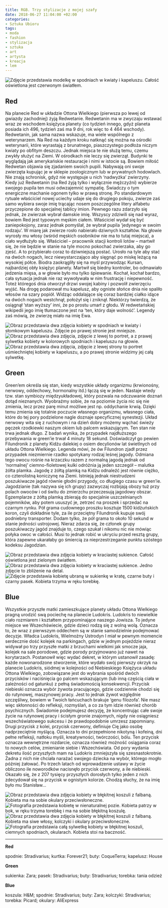```yaml
---
title: RGB. Trzy stylizacje z mojej szafy
date: 2018-06-27 11:04:00 +02:00
categories:
- Sztuka Ubioru
tags:
- moda
- fashion
- stylizacja
- sztuka
- art
- artysta
- kreacja
- lem
---
```


![Zdjęcie przedstawia modelkę w spodniach w kwiaty i kapeluszu. Całość oświetlona jest czerwonym światłem.](https://assets2.ello.co/uploads/asset/attachment/7859333/ello-optimized-1776af0a.jpg)

## Red

Na planecie Red w układzie Ottona Wielkiego (pierwsza po lewej od gwiazdy zachodniej) żyją Redwetanie. Redwetanin ma w zwyczaju wstawać wraz ze wschodem księżyca planety (co tydzień innego, gdyż planeta posiada ich 496, tydzień zaś ma 9 dni, rok więc to 4 464 wschody). Redwetanin, jak sama nazwa wskazuje, ma wiele wspólnego z weterynarzem. Na Red na każdym kroku natknąć się można na ośrodki weterynarii, które wyrastają z brunatnego, piaszczystego podłoża niczym kwiaty po obfitym deszczu. Jednak miejsca te nie służą temu, czemu zwykły służyć na Ziemi. W ośrodkach nie leczy się zwierząt. Budynki te wyglądają jak amerykańskie restauracje i nimi w istocie są. Bowiem miłość Redwetan objawia się zjadaniem swoich pupili. Nabywają oni swoje zwierzęta kupując je w sklepie zoologicznym lub w prywatnych hodowlach. Nie znają schronisk, gdyż nie występuje u nich ‘nadwyżka’ zwierzyny. Kiedy już Redwetanin (na Red żyją tylko i wyłącznie mężczyźni) wybierze swojego pupila ten musi odwzajemnić sympatię. Świadczy o tym energiczne machanie ogonem tylko w prawą stronę. Po standardowym rytuale właściciel nowej uciechy udaje się do drugiego pokoju, zwierze zaś samo wybiera swoje imię trącając nosem poszczególne litery alfabetu przyczepione do specjalnej tablicy imion.
Pewnego razu zdarzyło się jednak, że zwierzak wybrał damskie imię. Wszyscy zdziwili się nad wyraz, bowiem Red jest typowym męskim ciałem. Właściciel wydał się być zaniepokojony, zaraz jednak pomyślał, że wybrał pupila ‘jedynego w swoim rodzaju’. W miarę jak zwierze rosło nabierało dziwnych kształtów. Na głowie wyrosły mu włosy (wśród męskich osobników nie ma to tutaj miejsca), a ciało wydłużyło się. Właściciel – pracownik stacji kontroli lotów – martwił się, że nie będzie w stanie na tyle mocno pokochać zwierzaka, aby go zjeść. A to przybierało coraz to dziwniejszą postać. Urosło na tyle aby stać na dwóch nogach, lecz niewystarczająco aby sięgnąć po miskę leżącą na wysokiej półce. Biodra zaokrągliły się na myśl przywodząc Kursan, najbardziej obły księżyc planety. Martwił się biedny kontroler, bo odmawiało jedzenia mięsa, a w głowie było mu tylko śpiewanie. Kochał, kochał bardzo, cała sytuacja jednak nie raz wywoływała w nim frustrację i niepewność. Toteż któregoś dnia otworzył drzwi swojej kabiny i pozwolił zwierzęciu wyjść. Na drogę podarował mu kapelusz, aby ogniste słońce dnia nie spaliło włosów na szary popiół. Widząc oddalające się coraz bardziej ciałko idące na dwóch nogach westchnął, położył się i zniknął. Niektórzy twierdzą, że osiągnął ‘stan wyższy’ inni, że po prostu umarł z głodu. W redwetańskiej wikipedii jego imię tłumaczone jest na ‘ten, który daje wolność’. Legendy zaś mówią, że zwierzę miało na imię Ewa. 

![Obraz przedstawia dwa zdjęcia kobiety w spodniach w kwiaty i słomkowym kapeluszu. Zdjęcie po prawej stronie jest mniejsze.](https://assets1.ello.co/uploads/asset/attachment/7859335/ello-optimized-9802da89.jpg)
![Obraz przedstawia dwa zdjęcia, zdjęcie z lewej to portret, a z prawej sylwetka kobiety w kolorowych spodniach i kapeluszu na głowie.](https://assets2.ello.co/uploads/asset/attachment/7859336/ello-optimized-6b033db5.jpg)
![Obraz przedstawia dwa zdjęcia, zdjęcie z lewej strony to portret uśmiechniętej kobiety w kapeluszu, a po prawej stronie widzimy jej całą sylwetkę.](https://assets0.ello.co/uploads/asset/attachment/7859337/ello-optimized-f8971173.jpg)

## Green

Green’em określa się stan, kiedy wszystkie układy organizmu (krwionośny, nerwowy, oddechowy, hormonalny itd.) łączą się w jeden. Nastaje wtedy tzw. stan symbiozy międzyukładowej, który pozwala na odczuwanie doznań dotąd nieznanych. Wyobraźmy sobie, że na poziomie życia nic się nie zmienia, lecz przez parę minut możliwe jest np. oddychanie krwią. Dzięki temu zmienia się totalnie poczucie własnego organizmu, własnego ciała, które do tej pory podzielone nagle doznaje specyficznej synestezji. Układ nerwowy wita się z ruchowym i na dzień dobry możemy wąchać świeży pęczek rzodkiewki naszym okiem lub palcem wskazującym. Ten stan nie trwa jednak długo. Z badań wynika, że przypadek najdłuższego przebywania w green’ie trwał 4 minuty 18 sekund. Doświadczył go pewien Filundronik z planety Kidżu dalekiej o osiem decylionów lat świetlnych od układu Ottona Wielkiego. Legenda mówi, że ów Filundron zjadł przez przypadek niezmiernie rzadko spotykany rodzaj leśnej jagody. Odmiana tego owocu rośnie na krzaczku razem z normalną jagodą jednak od ‘normalnej’ ciemno-fioletowej kulki odróżnia ją jeden szczegół – malutka żółta plamka. Jagodę z żółtą plamką na Kidżu odnaleźć jest równie ciężko, co czterolistną koniczynę na Ziemi. Istnieją jednak niestrudzeni poszukiwacze jagód równie głodni przygody, co długiego czasu w green’ie. Jagodzianie (tak nazywa się ich grupy) zazwyczaj rozbijają obozy tuż przy polach owoców i od świtu do zmierzchu przeczesują jagodowy obszar. Egzemplarze z żółtą plamką zbierają do specjalnie uszczelnianych pojemników, aby potem ususzyć je, zetrzeć na proszek i sprzedać na czarnym rynku. Pół grama cudownego proszku kosztuje 1500 kidżuńskich koron, czyli dokładnie tyle, za ile przeciętny Filundronik kupuje swój podniebny transporter. Dodam tylko, że pół grama to około 10 sekund w stanie jedności ustrojowej. Nieraz zdarza się, że członek grupy poszukiwaczy jagód znajduje to, czego szukał i nikomu nic nie mówiąc połyka owoc w całości. Musi to jednak robić w ukryciu przed resztą grupy, która zapewne ukarałaby go śmiercią za nieprzestrzeganie punktu szóstego kodeksu Jagodzian.

![Obraz przedstawia dwa zdjęcia kobiety w kraciastej sukience. Całość oświetlona jest zielonym światłem.](https://assets1.ello.co/uploads/asset/attachment/7859340/ello-optimized-c90c0ebc.jpg)
![Obraz przedstawia dwa zdjęcia kobiety w kraciastej sukience. Jedno zdjęcie to zbliżenie na detal.](https://assets0.ello.co/uploads/asset/attachment/7859339/ello-optimized-b4b6f07f.jpg)
![Zdjęcie przedstawia kobietę ubraną w sukienkę w kratę, czarne buty i czarny pasek. Kobieta trzyma w ręku torebkę.](https://assets0.ello.co/uploads/asset/attachment/7884563/ello-optimized-94a10961.jpg)

## Blue

Wszystkie przyszłe matki zamieszkujące planety układu Ottona Wielkiego pragną urodzić swą pociechę na planecie Ludokris. Ludokris to niewielkie ciało rozmiarem i kształtem przypominające naszego Jowisza. To jedyne miejsce we Wszechświecie, gdzie dzieci rodzą się z wolną wolą. Oznacza to, że wraz z pierwszym oddechem są w stanie samodzielnie podejmować decyzje. Władca Ludokris, Wielmożny Ustrodyn I miał w pewnym momencie serdecznie dość kolejek na parkingach, gdzie w jednym pojeździe nieraz widywał po trzy przyszłe matki z brzuchami wielkimi jak smocze jaja, kolejek na sale porodowe, gdzie porody przyjmowano już nawet na korytarzach. Postanowił więc wydać dekret, w którym ustanowił zasadę: każde nowonarodzone stworzenie, które wydało swój pierwszy okrzyk na planecie Ludokris, siódmej w kolejności od Niebieskiego Księżyca układu Ottona Wielkiego, zobowiązane jest do wybrania spośród dwóch przycisków i naciśnięcia go palcem wskazującym (lub inną częścią ciała w zależności od gatunku) z pełną świadomością konsekwencji. Przycisk niebieski oznacza wybór żywota pracującego, gdzie codziennie chodzi się do rutynowej, maszynowej pracy. Jest to jednak żywot względnie szczęśliwy, bowiem w Twoich łańcuchach brakuje ‘genu filozofa’. Nie masz więc skłonności do refleksji, rozmyślań, a co za tym idzie również chorób psychicznych. Świadomie podejmujesz decyzję, że koncentrując całe swoje życie na rutynowej pracy i ścisłym gronie znajomych, nigdy nie osiągniesz wszechświatowego sukcesu i że prawdopodobnie umrzesz zapomniany. Drugi przycisk z kolei, przycisk czerwony, definiuje Cię jako osobę nadprzeciętnie myślącą. Oznacza to dni przepełnione nikotyną i kofeiną, dni pełne refleksji, natłoku myśli, kreatywności, twórczości, bólu. Ten przycisk oznacza wewnętrzne rozdarcie, oznacza również możność osiągania coraz to nowych celów, zmienianie siebie i Wszechświata. Od pory wydania dekretu ilość przyszłych mam na Ludokris zmniejszyła się szesnastokrotnie. Żadna z nich nie chciała narażać swojego dziecka na wybór, którego mogło później żałować. Po trzech latach od wprowadzenie ustawy w życie obliczono ile noworodków nacisnęło przycisk czerwony, a ile niebieski. Okazało się, że z 207 tysięcy przyszłych dorosłych tylko jeden z nich zdecydował się na przycisk w ognistym kolorze. Chodzą słuchy, że na imię było mu Stanisław...

![Obraz przedstawia dwa zdjęcia kobiety w błękitnej koszuli z falbaną. Kobieta ma na sobie okulary przeciwsłoneczne.](https://assets2.ello.co/uploads/asset/attachment/7884502/ello-optimized-d88899fb.jpg)
![Fotografia przedstawia kobietę w nienaturalnej pozie. Kobieta patrzy w bok, w ręku trzyma torebkę i ma na sobie błękitną koszulę.](https://assets1.ello.co/uploads/asset/attachment/7884506/ello-optimized-2bde7e7c.jpg)
![Obraz przedstawia dwa zdjęcia kobiety w błękitnej koszuli z falbaną. Kobieta ma siwe włosy, kolczyki i okulary przeciwsłoneczne.](https://assets0.ello.co/uploads/asset/attachment/7884594/ello-optimized-0e96d985.jpg)
![Fotografia przedstawia całą sylwetkę kobiety w błękitnej koszuli, ciemnych spodniach, okularach. Kobieta stoi na baczność.](https://assets2.ello.co/uploads/asset/attachment/7884598/ello-optimized-167e757d.jpg)


--------------------

**Red**

spodnie: Stradivarius; kurtka: Forever21; buty: CoqueTerra; kapelusz: House

**Green**

sukienka: Zara; pasek: Stradivarius; buty: Stradivarius; torebka: tania odzież

**Blue**

koszula: H&M; spodnie: Stradivarius; buty: Zara; kolczyki: Stradivarius; torebka: Picard; okulary: AliExpress